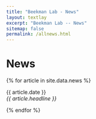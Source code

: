 ```yaml
---
title: "Beekman Lab - News"
layout: textlay
excerpt: "Beekman Lab -- News"
sitemap: false
permalink: /allnews.html
---
```


# News

{% for article in site.data.news %}
<p>{{ article.date }} <br>
<em>{{ article.headline }}</em></p>
{% endfor %}
